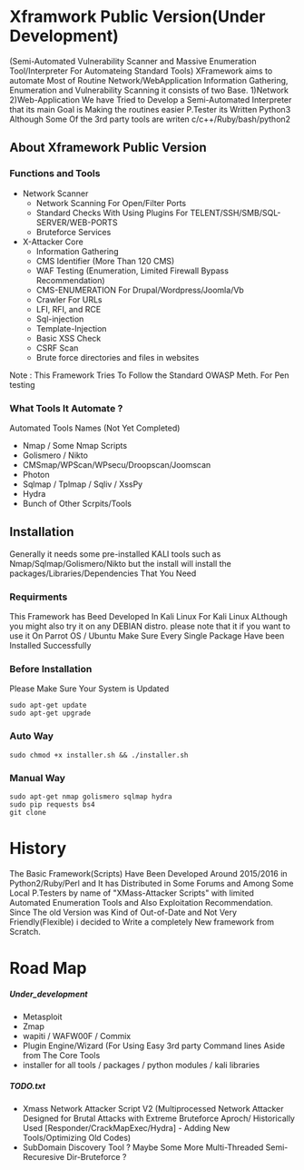 # Xframwork Public Version(Under Development) 
(Semi-Automated Vulnerability Scanner and Massive Enumeration Tool/Interpreter For Automateing Standard Tools)
XFramework aims to automate Most of Routine Network/WebApplication Information Gathering, Enumeration and Vulnerability Scanning
it consists of two Base. 1)Network 2)Web-Application
We have Tried to Develop a Semi-Automated Interpreter that its main Goal is Making the routines easier P.Tester its Written Python3 Although Some Of the 3rd party tools are writen c/c++/Ruby/bash/python2

## About Xframework Public Version
### Functions and Tools 
- Network Scanner
  - Network Scanning For Open/Filter Ports 
  - Standard Checks With Using Plugins For TELENT/SSH/SMB/SQL-SERVER/WEB-PORTS
  - Bruteforce Services
- X-Attacker Core 
  - Information Gathering
  - CMS Identifier (More Than 120 CMS)
  - WAF Testing (Enumeration, Limited Firewall Bypass Recommendation) 
  - CMS-ENUMERATION For Drupal/Wordpress/Joomla/Vb
  - Crawler For URLs 
  - LFI, RFI, and RCE
  - Sql-injection 
  - Template-Injection 
  - Basic XSS Check
  - CSRF Scan 
  - Brute force directories and files in websites
  
Note : This Framework Tries To Follow the Standard OWASP Meth. For Pen testing

### What Tools It Automate ?

Automated Tools Names (Not Yet Completed)

- Nmap / Some Nmap Scripts 
- Golismero / Nikto
- CMSmap/WPScan/WPsecu/Droopscan/Joomscan
- Photon
- Sqlmap / Tplmap / Sqliv / XssPy
- Hydra
- Bunch of Other Scrpits/Tools

## Installation
Generally it needs some pre-installed KALI tools such as Nmap/Sqlmap/Golismero/Nikto but the install will install the packages/Libraries/Dependencies That You Need

### Requirments  

This Framework has Beed Developed In Kali Linux For Kali Linux ALthough you might also try it on any DEBIAN distro.
please note that it if you want to use it On Parrot OS / Ubuntu Make Sure Every Single Package Have been Installed Successfully


### Before Installation 
Please Make Sure Your System is Updated
``` 
sudo apt-get update
sudo apt-get upgrade
```

### Auto Way 

```
sudo chmod +x installer.sh && ./installer.sh
```

### Manual Way 

``` 
sudo apt-get nmap golismero sqlmap hydra 
sudo pip requests bs4 
git clone 
```

 # History
The Basic Framework(Scripts) Have Been Developed Around 2015/2016 in Python2/Ruby/Perl and It has Distributed in Some Forums and Among Some Local P.Testers by name of "XMass-Attacker Scripts" with limited Automated Enumeration Tools and Also Exploitation Recommendation. Since The old Version was Kind of Out-of-Date and Not Very Friendly(Flexible) i decided to Write a completely New framework from Scratch.  


# Road Map
##### Under_development 

- Metasploit
- Zmap
- wapiti / WAFW00F / Commix
- Plugin Engine/Wizard (For Using Easy 3rd party Command lines Aside from The Core Tools 
- installer for all tools / packages / python modules / kali libraries

##### TODO.txt
- Xmass Network Attacker Script V2 (Multiprocessed Network Attacker Designed for Brutal Attacks with Extreme Bruteforce Aproch/ Historically Used [Responder/CrackMapExec/Hydra] - Adding New Tools/Optimizing Old Codes)
- SubDomain Discovery Tool ? Maybe Some More Multi-Threaded Semi-Recuresive Dir-Bruteforce ? 
 
